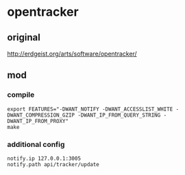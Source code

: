 # opentracker

## original

http://erdgeist.org/arts/software/opentracker/

## mod

### compile

```
export FEATURES="-DWANT_NOTIFY -DWANT_ACCESSLIST_WHITE -DWANT_COMPRESSION_GZIP -DWANT_IP_FROM_QUERY_STRING -DWANT_IP_FROM_PROXY"
make
```

### additional config

```
notify.ip 127.0.0.1:3005
notify.path api/tracker/update
```
